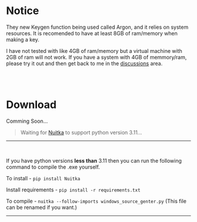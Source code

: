 # Notice
They new Keygen function being used called Argon, and it relies on system resources. It is recomended to have at least 8GB of ram/memory when making a key.

I have not tested with like 4GB of ram/memory but a virtual machine with 2GB of ram will not work. If you have a system with 4GB of memmory/ram, please try it out and then get back to me in the [discussions](https://github.com/therealOri/Genter/discussions/14) area.

<br />
<br />

# Download
Comming Soon...
> Waiting for [Nuitka](https://nuitka.net/) to support python version 3.11...
__ __

<br />

If you have python versions **less than** 3.11 then you can run the following command to compile the .exe yourself.

To install - `pip install Nuitka`

Install requirements - `pip install -r requirements.txt`

To compile - `nuitka --follow-imports windows_source_genter.py` (This file can be renamed if you want.)
__ __
